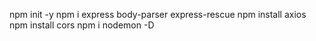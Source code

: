 npm init -y
npm i express body-parser express-rescue
npm install axios
npm install cors
npm i nodemon -D